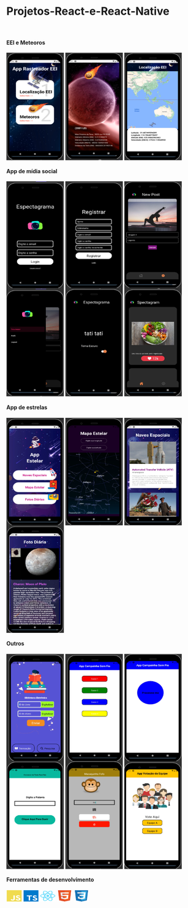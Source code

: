 # Projetos-React-e-React-Native

<div style="display: inline_block"><br>
  
  #### EEI e Meteoros
  
  <img align="center" alt="" height="280" width="150" src="imagens projetos/meteoros iss1.PNG">
  <img align="center" alt="" height="280" width="150" src="imagens projetos/meteoros.PNG">
  <img align="center" alt="" height="280" width="150" src="imagens projetos/iss.PNG">
  
  #### App de mídia social
   <img align="center" alt="" height="280" width="150" src="imagens projetos/spectagrama.PNG">
  <img align="center" alt="" height="280" width="150" src="imagens projetos/scpectagrama cadastro.PNG">
  <img align="center" alt="" height="280" width="150" src="imagens projetos/spectagrama novo post.PNG">
  <img align="center" alt="" height="280" width="150" src="imagens projetos/spectagrama drawer.PNG">
  <img align="center" alt="" height="280" width="150" src="imagens projetos/spectagrama perfil.PNG">
  <img align="center" alt="" height="280" width="150" src="imagens projetos/spectagrama home.PNG">
  
   #### App de estrelas
  <img align="center" alt="" height="280" width="150" src="imagens projetos/app estelar.PNG">
  <img align="center" alt="" height="280" width="150" src="imagens projetos/app estelar mapa.PNG">
  <img align="center" alt="" height="280" width="150" src="imagens projetos/app estelar naves.PNG">
  <img align="center" alt="" height="280" width="150" src="imagens projetos/app stelar foto.PNG">
  
#### Outros 

  <img align="center" alt="" height="280" width="150" src="imagens projetos/biblioteca eletronica.PNG">
   <img align="center" alt="" height="280" width="150" src="imagens projetos/campainha eletronica.PNG">
  <img align="center" alt="" height="280" width="150" src="imagens projetos/capainha eletronica botao.PNG">
  <img align="center" alt="" height="280" width="150" src="imagens projetos/conversor de texto.PNG">
  <img align="center" alt="" height="280" width="150" src="imagens projetos/macaquinho fofo.PNG">
  <img align="center" alt="" height="280" width="150" src="imagens projetos/votação de equipe.PNG">

  
  
  #### Ferramentas de desenvolvimento

  <img align="center" alt="Rafa-Js" height="30" width="40" src="https://raw.githubusercontent.com/devicons/devicon/master/icons/javascript/javascript-plain.svg">
  <img align="center" alt="Rafa-Ts" height="30" width="40" src="https://raw.githubusercontent.com/devicons/devicon/master/icons/typescript/typescript-plain.svg">
  <img align="center" alt="Rafa-React" height="30" width="40" src="https://raw.githubusercontent.com/devicons/devicon/master/icons/react/react-original.svg">
  <img align="center" alt="Rafa-HTML" height="30" width="40" src="https://raw.githubusercontent.com/devicons/devicon/master/icons/html5/html5-original.svg">
  <img align="center" alt="Rafa-CSS" height="30" width="40" src="https://raw.githubusercontent.com/devicons/devicon/master/icons/css3/css3-original.svg">
   
</div>
